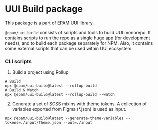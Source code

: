 # UUI Build package

This package is a part of [EPAM UUI](https://github.com/epam/UUI) library.

`@epam/uui-build` consists of scripts and tools to build UUI monorepo. It contains scripts to run the repo as a single huge app (for development needs), and to build each package separately for NPM.
Also, it contains some external scripts that can be used within UUI ecosystem.

### CLI scripts
1. Build a project using Rollup
```shell
# Build
npx @epam/uui-build@latest --rollup-build
# Build & Watch
npx @epam/uui-build@latest --rollup-build --watch
```

2. Generate a set of SCSS mixins with theme tokens. A collection of variables exported from Figma (*.json) is used as input.
```shell
npx @epam/uui-build@latest --generate-theme-variables --tokens=./input/Theme.json --out=./input
```
